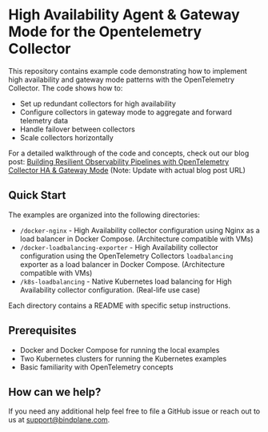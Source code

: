 # High Availability Agent & Gateway Mode for the Opentelemetry Collector

This repository contains example code demonstrating how to implement high availability and gateway mode patterns with the OpenTelemetry Collector. The code shows how to:

- Set up redundant collectors for high availability
- Configure collectors in gateway mode to aggregate and forward telemetry data
- Handle failover between collectors
- Scale collectors horizontally

For a detailed walkthrough of the code and concepts, check out our blog post: [Building Resilient Observability Pipelines with OpenTelemetry Collector HA & Gateway Mode](https://bindplane.com/blog/opentelemetry-collector-ha-gateway-mode) (Note: Update with actual blog post URL)

## Quick Start

The examples are organized into the following directories:

- `/docker-nginx` - High Availability collector configuration using Nginx as a load balancer in Docker Compose. (Architecture compatible with VMs)
- `/docker-loadbalancing-exporter` - High Availability collector configuration using the OpenTelemetry Collectors `loadbalancing` exporter as a load balancer in Docker Compose. (Architecture compatible with VMs)
- `/k8s-loadbalancing` - Native Kubernetes load balancing for High Availability collector configuration. (Real-life use case)

Each directory contains a README with specific setup instructions.

## Prerequisites

- Docker and Docker Compose for running the local examples
- Two Kubernetes clusters for running the Kubernetes examples
- Basic familiarity with OpenTelemetry concepts

## How can we help?

If you need any additional help feel free to file a GitHub issue or reach out to us at support@bindplane.com.
